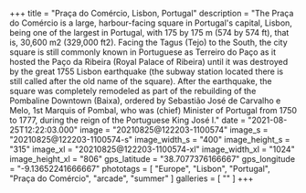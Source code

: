+++
title = "Praça do Comércio, Lisbon, Portugal"
description = "The Praça do Comércio is a large, harbour-facing square in Portugal's capital, Lisbon, being one of the largest in Portugal, with 175 by 175 m (574 by 574 ft), that is, 30,600 m2 (329,000 ft2). Facing the Tagus (Tejo) to the South, the city square is still commonly known in Portuguese as Terreiro do Paço as it hosted the Paço da Ribeira (Royal Palace of Ribeira) until it was destroyed by the great 1755 Lisbon earthquake (the subway station located there is still called after the old name of the square). After the earthquake, the square was completely remodeled as part of the rebuilding of the Pombaline Downtown (Baixa), ordered by Sebastião José de Carvalho e Melo, 1st Marquis of Pombal, who was (chief) Minister of Portugal from 1750 to 1777, during the reign of the Portuguese King José I."
date = "2021-08-25T12:22:03.000"
image = "20210825@122203-1100574"
image_s = "20210825@122203-1100574-s"
image_width_s = "400"
image_height_s = "315"
image_xl = "20210825@122203-1100574-xl"
image_width_xl = "1024"
image_height_xl = "806"
gps_latitude = "38.7077376166667"
gps_longitude = "-9.13652241666667"
phototags = [ "Europe", "Lisbon", "Portugal", "Praça do Comércio", "arcade", "summer" ]
galleries = [ "" ]
+++
